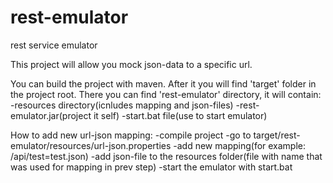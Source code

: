 # rest-emulator
rest service emulator

This project will allow you mock json-data to a specific url.

You can build the project with maven. After it you will find 'target' folder in the project root.
There you can find 'rest-emulator' directory, it will contain:
  -resources directory(icnludes mapping and json-files)
  -rest-emulator.jar(project it self)
  -start.bat file(use to start emulator)

How to add new url-json mapping:
-compile project
-go to target/rest-emulator/resources/url-json.properties
-add new mapping(for example: /api/test=test.json)
-add json-file to the resources folder(file with name that was used for mapping in prev step)
-start the emulator with start.bat

